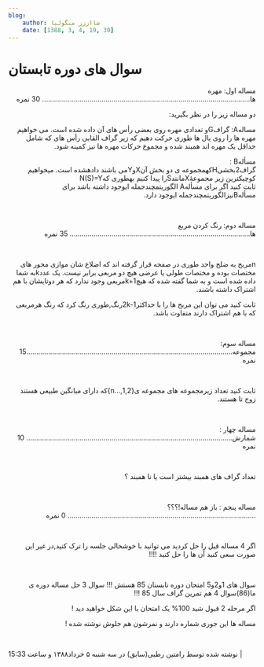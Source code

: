```yaml
---
blog:
    author: شااززز منگولیا
    date: [1388, 3, 4, 19, 30]
---
```

# سوال های دوره تابستان

<div class="cnt">
<style>/*<![CDATA[*/
<!--
 /* Style Definitions */
 p.MsoNormal, li.MsoNormal, div.MsoNormal
	{mso-style-parent:"";
	margin:0cm;
	margin-bottom:.0001pt;
	mso-pagination:widow-orphan;
	font-size:12.0pt;
	font-family:"Times New Roman";
	mso-fareast-font-family:"Times New Roman";}
@page Section1
	{size:612.0pt 792.0pt;
	margin:72.0pt 90.0pt 72.0pt 90.0pt;
	mso-header-margin:35.4pt;
	mso-footer-margin:35.4pt;
	mso-paper-source:0;}
div.Section1
	{page:Section1;}
-->
/*]]>*/</style>
<p dir="rtl">مساله اول: مهره ها.........................................................................................................
30 نمره</p>
<p dir="rtl">دو مساله زیر را در نظر
بگیرید:</p>
<p dir="rtl">مسالهA: گرافGو تعدادی مهره روی بعضی رأس
های آن داده شده است. می خواهیم مهره ها
را روی یال ها طوری حرکت دهیم که زیر گراف القایی رأس های که شامل حداقل یک مهره اند همبند شده و مجموع
حرکات مهره ها نیز کمینه شود.</p>
<p dir="rtl">مسألهB :<br/>گراف2بخشىHکهمجموعه ی دو بخش آنXوYمى باشند دادهشده است. میخواهیم کوچیکترین زیر مجموعۀXمانندSرا
پیدا کنیم بهطورى کهN(S)=Y<br/>ثابت کنید اگر براى مسألهA الگوریتمچندجمله ایوجود داشته باشد براى مسألهBنیزالگوریتمچندجمله ایوجود دارد.</p>
<p dir="rtl"> </p>
<p dir="rtl">مساله دوم: رنگ کردن مربع
ها...........................................................................................
35 نمره</p>
<p dir="rtl"> </p>
<p dir="rtl">nمربح به ضلح واحد
طوری در صفحه قرار گرفته اند که اضلاع شان موازی محور های مختصات بوده و مختصات
طولی یا عرضی هیچ دو مربعی برابر نیست. یک عددkبه شما داده شده است و به شما
گفته شده که هیچk+1مربعی وجود ندارد که هر دوتایشان با هم اشتراک داشته باشند.</p>
<p dir="rtl">ثابت کنید می توان این مربح ها
را با حداکثر2k-1رنگ,طوری رنگ کرد که رنگ هرمربعی که با هم اشتراک دارند متفاوت باشد.</p>
<p dir="rtl"> </p>
<p dir="rtl">مساله سوم: مجموعه........................................................................................................15 نمره</p>
<p dir="rtl"> </p>
<p dir="rtl">ثابت کنید تعداد زیرمجموعه های
مجموعه ی{1,2,…n}که دارای میانگین طبیعی هستند
زوج تا هستند.</p>
<p dir="rtl"> </p>
<p dir="rtl">مساله چهار :
شمارش........................................................................................................
10 نمره</p>
<p dir="rtl"> </p>
<p dir="rtl">تعداد گراف های همبند بیشتر
است یا نا همبند ؟</p>
<p dir="rtl"> </p>
<p dir="rtl">مساله پنجم : باز هم مساله!؟؟؟
...............................................................................................
0 نمره</p>
<p dir="rtl"> </p>
<div>
<p dir="rtl">اگر
4 مساله قبل را حل کردید می توانید با خوشحالی جلسه را ترک کنید,در غیر این صورت سعی کنید آن ها را حل کنید !!!!</p>
<p dir="rtl"> </p>
</div>
<p dir="rtl">سوال های 1و2و5 امتحان دوره
تابستان 85 هستش !!! سوال 3 حل مساله دوره ی ما(86)سوال 4 هم تمرین گراف سال 85 !!!</p>
<p dir="rtl">اگر مرحله 2 قبول شید 100% یک
امتحان با این شکل خواهید دید !</p>
<p dir="rtl">مساله ها این جوری شماره دارند
و نمرشون هم جلوش نوشته شده !</p>
<p dir="rtl"><br/></p>
<div class="postDesc">نوشته شده توسط رامتین رطبی(سابق) در سه شنبه ۵ خرداد۱۳۸۸ و ساعت 15:33 
	 |</div>
</div>
